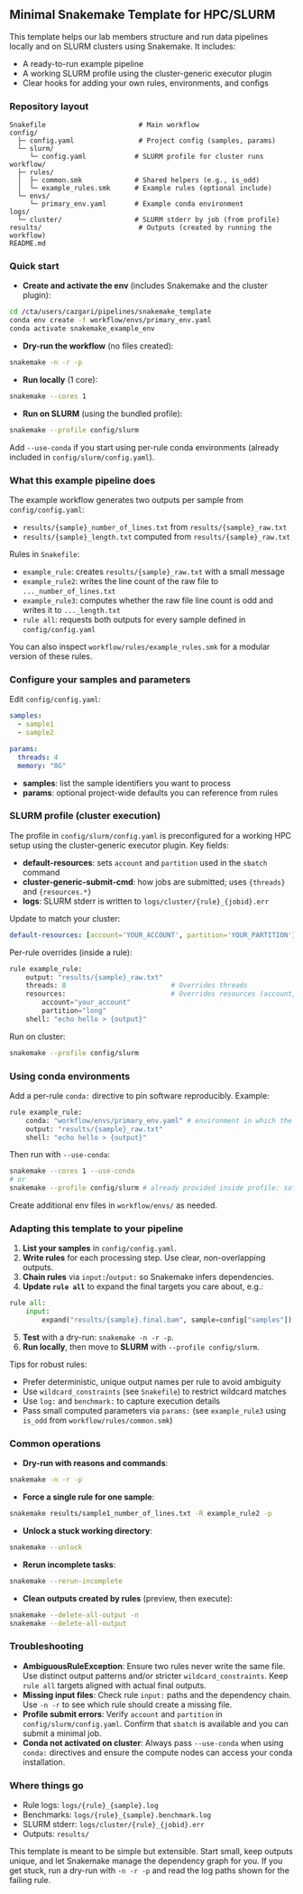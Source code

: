 ## Minimal Snakemake Template for HPC/SLURM

This template helps our lab members structure and run data pipelines locally and on SLURM clusters using Snakemake. It includes:
- A ready-to-run example pipeline
- A working SLURM profile using the cluster-generic executor plugin
- Clear hooks for adding your own rules, environments, and configs

### Repository layout
```
Snakefile                       # Main workflow
config/
  ├─ config.yaml                # Project config (samples, params)
  └─ slurm/
     └─ config.yaml            # SLURM profile for cluster runs
workflow/
  ├─ rules/
  │  ├─ common.smk             # Shared helpers (e.g., is_odd)
  │  └─ example_rules.smk      # Example rules (optional include)
  └─ envs/
     └─ primary_env.yaml       # Example conda environment
logs/
  └─ cluster/                  # SLURM stderr by job (from profile)
results/                        # Outputs (created by running the workflow)
README.md
```

### Quick start
- **Create and activate the env** (includes Snakemake and the cluster plugin):
```bash
cd /cta/users/cazgari/pipelines/snakemake_template
conda env create -f workflow/envs/primary_env.yaml
conda activate snakemake_example_env
```
- **Dry-run the workflow** (no files created):
```bash
snakemake -n -r -p
```
- **Run locally** (1 core):
```bash
snakemake --cores 1
```
- **Run on SLURM** (using the bundled profile):
```bash
snakemake --profile config/slurm
```
Add `--use-conda` if you start using per-rule conda environments
(already included in `config/slurm/config.yaml`).

### What this example pipeline does
The example workflow generates two outputs per sample from `config/config.yaml`:
- `results/{sample}_number_of_lines.txt` from `results/{sample}_raw.txt`
- `results/{sample}_length.txt` computed from `results/{sample}_raw.txt`

Rules in `Snakefile`:
- `example_rule`: creates `results/{sample}_raw.txt` with a small message
- `example_rule2`: writes the line count of the raw file to `..._number_of_lines.txt`
- `example_rule3`: computes whether the raw file line count is odd and writes it to `..._length.txt`
- `rule all`: requests both outputs for every sample defined in `config/config.yaml`

You can also inspect `workflow/rules/example_rules.smk` for a modular version of these rules.

### Configure your samples and parameters
Edit `config/config.yaml`:
```yaml
samples:
  - sample1
  - sample2

params:
  threads: 4
  memory: "8G"
```
- **samples**: list the sample identifiers you want to process
- **params**: optional project-wide defaults you can reference from rules

### SLURM profile (cluster execution)
The profile in `config/slurm/config.yaml` is preconfigured for a working HPC setup using the cluster-generic executor plugin. Key fields:
- **default-resources**: sets `account` and `partition` used in the `sbatch` command
- **cluster-generic-submit-cmd**: how jobs are submitted; uses `{threads}` and `{resources.*}`
- **logs**: SLURM stderr is written to `logs/cluster/{rule}_{jobid}.err`

Update to match your cluster:
```yaml
default-resources: [account='YOUR_ACCOUNT', partition='YOUR_PARTITION']
```
Per-rule overrides (inside a rule):
```python
rule example_rule:
    output: "results/{sample}_raw.txt"
    threads: 8                          # Overrides threads
    resources:                          # Overrides resources (account, partition, etc)
        account="your_account"
        partition="long"
    shell: "echo hello > {output}"

```


Run on cluster:
```bash
snakemake --profile config/slurm
```

### Using conda environments
Add a per-rule `conda:` directive to pin software reproducibly. Example:
```python
rule example_rule:
    conda: "workflow/envs/primary_env.yaml" # environment in which the rule will run
    output: "results/{sample}_raw.txt"
    shell: "echo hello > {output}"
```
Then run with `--use-conda`:
```bash
snakemake --cores 1 --use-conda
# or
snakemake --profile config/slurm # already provided inside profile: software-deployment-method: "conda"
```
Create additional env files in `workflow/envs/` as needed.

### Adapting this template to your pipeline
1. **List your samples** in `config/config.yaml`.
2. **Write rules** for each processing step. Use clear, non-overlapping outputs.
3. **Chain rules** via `input:`/`output:` so Snakemake infers dependencies.
4. **Update `rule all`** to expand the final targets you care about, e.g.:
```python
rule all:
    input:
        expand("results/{sample}.final.bam", sample=config["samples"]) 
```
5. **Test** with a dry-run: `snakemake -n -r -p`.
6. **Run locally**, then move to **SLURM** with `--profile config/slurm`.

Tips for robust rules:
- Prefer deterministic, unique output names per rule to avoid ambiguity
- Use `wildcard_constraints` (see `Snakefile`) to restrict wildcard matches
- Use `log:` and `benchmark:` to capture execution details
- Pass small computed parameters via `params:` (see `example_rule3` using `is_odd` from `workflow/rules/common.smk`)

### Common operations
- **Dry-run with reasons and commands**:
```bash
snakemake -n -r -p
```
- **Force a single rule for one sample**:
```bash
snakemake results/sample1_number_of_lines.txt -R example_rule2 -p
```
- **Unlock a stuck working directory**:
```bash
snakemake --unlock
```
- **Rerun incomplete tasks**:
```bash
snakemake --rerun-incomplete
```
- **Clean outputs created by rules** (preview, then execute):
```bash
snakemake --delete-all-output -n
snakemake --delete-all-output
```

### Troubleshooting
- **AmbiguousRuleException**: Ensure two rules never write the same file. Use distinct output patterns and/or stricter `wildcard_constraints`. Keep `rule all` targets aligned with actual final outputs.
- **Missing input files**: Check rule `input:` paths and the dependency chain. Use `-n -r` to see which rule should create a missing file.
- **Profile submit errors**: Verify `account` and `partition` in `config/slurm/config.yaml`. Confirm that `sbatch` is available and you can submit a minimal job.
- **Conda not activated on cluster**: Always pass `--use-conda` when using `conda:` directives and ensure the compute nodes can access your conda installation.

### Where things go
- Rule logs: `logs/{rule}_{sample}.log`
- Benchmarks: `logs/{rule}_{sample}.benchmark.log`
- SLURM stderr: `logs/cluster/{rule}_{jobid}.err`
- Outputs: `results/`

This template is meant to be simple but extensible. Start small, keep outputs unique, and let Snakemake manage the dependency graph for you. If you get stuck, run a dry-run with `-n -r -p` and read the log paths shown for the failing rule.
